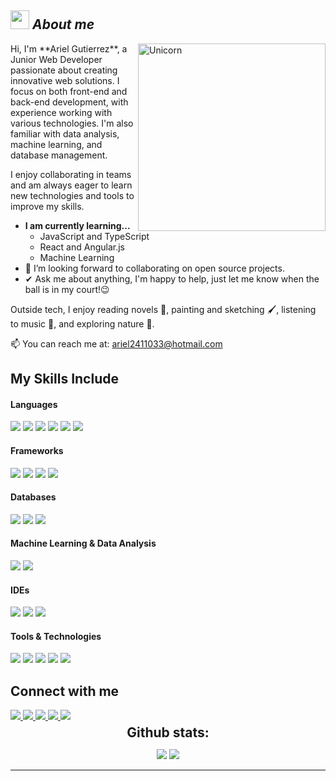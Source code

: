 ## <img src="https://media.giphy.com/media/ObNTw8Uzwy6KQ/giphy.gif" width="30px">&nbsp;***About me***
<img align="right" width=300px alt="Unicorn" src="https://c.tenor.com/GN73MKBawZYAAAAi/busy-cute.gif" />
Hi, I'm **Ariel Gutierrez**, a Junior Web Developer passionate about creating innovative web solutions. I focus on both front-end and back-end development, with experience working with various technologies. I'm also familiar with data analysis, machine learning, and database management.

I enjoy collaborating in teams and am always eager to learn new technologies and tools to improve my skills. 

* **I am currently learning...**
  - JavaScript and TypeScript
  - React and Angular.js
  - Machine Learning
* 👯 I’m looking forward to collaborating on open source projects.
* ✔ Ask me about anything, I'm happy to help, just let me know when the ball is in my court!😉

Outside tech, I enjoy reading novels 📖, painting and sketching 🖌️, listening to music 🎵, and exploring nature 🌴.

📫 You can reach me at: [ariel2411033@hotmail.com](mailto:ariel2411033@hotmail.com)

## My Skills Include

<h4> Languages </h4>
<span> 
  <img src="https://img.shields.io/badge/HTML5-E34F26?style=for-the-badge&logo=html5&logoColor=white">
  <img src="https://img.shields.io/badge/CSS3-1572B6?style=for-the-badge&logo=css3&logoColor=white">
  <img src="https://img.shields.io/badge/JavaScript-F7DF1E?style=for-the-badge&logo=javascript&logoColor=black">
  <img src="https://img.shields.io/badge/Java-ED8B00?style=for-the-badge&logo=java&logoColor=white">
  <img src="https://img.shields.io/badge/PHP-777BB4?style=for-the-badge&logo=php&logoColor=white">
  <img src="https://img.shields.io/badge/Node.js-339933?style=for-the-badge&logo=node.js&logoColor=white">
</span>

<h4> Frameworks </h4>
<span>
  <img src="https://img.shields.io/badge/Bootstrap-563D7C?style=for-the-badge&logo=bootstrap&logoColor=white">
  <img src="https://img.shields.io/badge/Laravel-FF2D20?style=for-the-badge&logo=laravel&logoColor=white">
  <img src="https://img.shields.io/badge/Vue.js-4FC08D?style=for-the-badge&logo=vue.js&logoColor=white">
  <img src="https://img.shields.io/badge/Angular-DD1B16?style=for-the-badge&logo=angular&logoColor=white">
</span>

<h4> Databases </h4>
<span>
  <img src="https://img.shields.io/badge/MySQL-00000F?style=for-the-badge&logo=mysql&logoColor=white">
  <img src="https://img.shields.io/badge/SQL-004B87?style=for-the-badge&logo=microsoft-sql-server&logoColor=white">
  <img src="https://img.shields.io/badge/MongoDB-47A248?style=for-the-badge&logo=mongodb&logoColor=white">
</span>

<h4> Machine Learning & Data Analysis </h4>
<span>
  <img src="https://img.shields.io/badge/Python-3776AB?style=for-the-badge&logo=python&logoColor=white">
  <img src="https://img.shields.io/badge/Pandas-150458?style=for-the-badge&logo=pandas&logoColor=white">
</span>

<h4> IDEs </h4>
<span>
  <img src="https://img.shields.io/badge/Android_Studio-3DDC84?style=for-the-badge&logo=android-studio&logoColor=white">
  <img src="https://img.shields.io/badge/Visual_Studio_Code-0078D4?style=for-the-badge&logo=visual%20studio%20code&logoColor=white">
  <img src="https://img.shields.io/badge/NetBeans-0086D1?style=for-the-badge&logo=netbeans&logoColor=white">
</span>

<h4> Tools & Technologies </h4>
<span>
  <img src="https://img.shields.io/badge/Postman-FF6C37?style=for-the-badge&logo=postman&logoColor=white">
  <img src="https://img.shields.io/badge/PowerBI-F2C811?style=for-the-badge&logo=powerbi&logoColor=white">
  <img src="https://img.shields.io/badge/ChatGPT-4B4B4B?style=for-the-badge&logo=openai&logoColor=white">
  <img src="https://img.shields.io/badge/Microsoft_365-0078D4?style=for-the-badge&logo=microsoft-office&logoColor=white">
  <img src="https://img.shields.io/badge/Orange-FFA500?style=for-the-badge&logo=orange&logoColor=white">
</span>

## Connect with me
<div>
  <a href="https://github.com/ArielMauricio" target="_blank">
    <img src="https://img.shields.io/badge/GitHub-181717?style=for-the-badge&logo=github&logoColor=white">
  </a>
  <a href="https://www.instagram.com/arielguti" target="_blank">
    <img src="https://img.shields.io/badge/Instagram-E4405F?style=for-the-badge&logo=instagram&logoColor=white">
  </a>
  <a href="https://wa.me/1234567890" target="_blank">
    <img src="https://img.shields.io/badge/WhatsApp-25D366?style=for-the-badge&logo=whatsapp&logoColor=white">
  </a>
  <a href="https://www.facebook.com/arielguti" target="_blank">
    <img src="https://img.shields.io/badge/Facebook-1877F2?style=for-the-badge&logo=facebook&logoColor=white">
  </a>
  <a href="https://arielguti.com" target="_blank">
    <img src="https://img.shields.io/badge/Website-000000?style=for-the-badge&logo=google-chrome&logoColor=white">
  </a>
</div>

<div align="center">
<h2 align="center" style="margin: 5px 10px;">Github stats:</h2> 

[![](https://github-readme-stats.vercel.app/api?username=ArielMauricio&show_icons=true&theme=tokyonight&hide_border=true&locale=en)](https://github.com/ArielMauricio)
[![](https://github-readme-streak-stats.herokuapp.com/?user=ArielMauricio&theme=tokyonight)](https://github.com/ArielMauricio)
</div>

----


